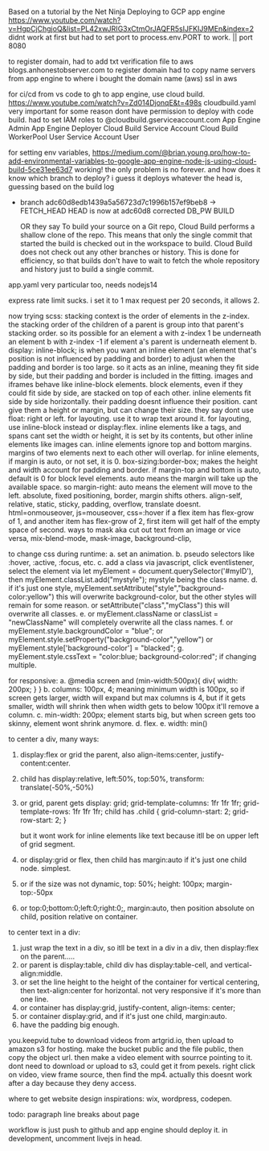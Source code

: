 Based on a tutorial by the Net Ninja
Deploying to GCP app engine https://www.youtube.com/watch?v=HgpCjChgjoQ&list=PL42xwJRIG3xCtmOrJAQFR5sIJFKIJ9MEn&index=2
didnt work at first but had to set port to process.env.PORT to work. || port 8080

to register domain,
had to add txt verification file to aws blogs.anhonestobserver.com to register domain
had to copy name servers from app engine to where i bought the domain name (aws)
ssl in aws

for ci/cd from vs code to gh to app engine, use cloud build. https://www.youtube.com/watch?v=Zd014DjonqE&t=498s cloudbuild.yaml very important
for some reason dont have permission to deploy with code build.
had to set IAM roles to @cloudbuild.gserviceaccount.com
App Engine Admin
App Engine Deployer
Cloud Build Service Account
Cloud Build WorkerPool User
Service Account User

for setting env variables, https://medium.com/@brian.young.pro/how-to-add-environmental-variables-to-google-app-engine-node-js-using-cloud-build-5ce31ee63d7
working! the only problem is no forever. and how does it know which branch to deploy?
i guess it deploys whatever the head is, guessing based on the build log

-   branch adc60d8edb1439a5a56723d7c1996b157ef9beb8 -> FETCH_HEAD
    HEAD is now at adc60d8 corrected DB_PW
    BUILD

    OR they say To build your source on a Git repo, Cloud Build performs a shallow clone of the repo. This means that only the single commit that started the build is checked out in the workspace to build. Cloud Build does not check out any other branches or history. This is done for efficiency, so that builds don't have to wait to fetch the whole repository and history just to build a single commit.

app.yaml very particular too, needs nodejs14

express rate limit sucks. i set it to 1 max request per 20 seconds, it allows 2.

now trying scss:
stacking context is the order of elements in the z-index. the stacking order of the children of a parent is group into that parent's stacking order. so its possible for an element a with z-index 1 be underneath an element b with z-index -1 if element a's parent is underneath element b.
display: inline-block; is when you want an inline element (an element that's position is not influenced by
padding and border) to adjust when the padding and border is too large. so it acts as an inline, meaning they
fit side by side, but their padding and border is included in the fitting.
images and iframes behave like inline-block elements.
block elements, even if they could fit side by side, are stacked on top of each other.
inline elements fit side by side horizontally. their padding doesnt influence their position. cant give them a
height or margin, but can change their size.
they say dont use float: right or left. for layouting. use it to wrap text around it. for layouting, use inline-block instead or display:flex.
inline elements like a tags, and spans cant set the width or height, it is set by its contents, but other inline elements like images can. inline elements ignore top and bottom margins. margins of two elements next to each other will overlap.
for inline elements, if margin is auto, or not set, it is 0.
box-sizing:border-box; makes the height and width account for padding and border.
if margin-top and bottom is auto, default is 0 for block level elements.
auto means the margin will take up the available space. so margin-right: auto means the element will move to the left.
absolute, fixed positioning, border, margin shifts others. align-self, relative, static, sticky, padding, overflow, translate doesnt.
html=onmouseover, js=mouseover, css=:hover
if a flex item has flex-grow of 1, and another item has flex-grow of 2, first item will get half of the empty space of second.
ways to mask aka cut out text from an image or vice versa, mix-blend-mode, mask-image, background-clip,

to change css during runtime:
a. set an animation.
b. pseudo selectors like :hover, :active, :focus, etc.
c. add a class via javascript, click eventlistener, select the element via let myElement = document.querySelector('#myID'), then myElement.classList.add("mystyle"); mystyle being the class name.
d. if it's just one style, myElement.setAttribute("style","background-color:yellow") this will overwrite background-color, but the other styles will remain for some reason.
or setAttribute("class","myClass") this will overwrite all classes.
e. or myElement.className or classList = "newClassName" will completely overwrite all the class names.
f. or myElement.style.backgroundColor = "blue"; or myElement.style.setProperty("background-color","yellow") or myElement.style['background-color'] = "blacked";
g. myElement.style.cssText = "color:blue; background-color:red"; if changing multiple.

for responsive:
a. @media screen and (min-width:500px){
div{
width: 200px;
}
}
b. columns: 100px, 4; meaning minimum width is 100px, so if screen gets larger, width will expand but max columns is 4, but if it gets smaller, width will shrink then when width gets to below 100px it'll remove a column.
c. min-width: 200px; element starts big, but when screen gets too skinny, element wont shrink anymore.
d. flex.
e. width: min()

to center a div, many ways:

1. display:flex or grid the parent, also align-items:center, justify-content:center.
2. child has display:relative, left:50%, top:50%, transform: translate(-50%,-50%)
3. or grid, parent gets
   display: grid;
   grid-template-columns: 1fr 1fr 1fr;
   grid-template-rows: 1fr 1fr 1fr;
   child has
   .child {
   grid-column-start: 2;
   grid-row-start: 2;
   }

    but it wont work for inline elements like text because itll be on upper left of grid segment.

4. or display:grid or flex, then child has margin:auto if it's just one child node. simplest.
5. or if the size was not dynamic, top: 50%; height: 100px; margin-top:-50px
6. or top:0;bottom:0;left:0;right:0;, margin:auto, then position absolute on child, position relative on container.

to center text in a div:

1. just wrap the text in a div, so itll be text in a div in a div, then display:flex on the parent.....
2. or parent is display:table, child div has display:table-cell, and vertical-align:middle.
3. or set the line height to the height of the container for vertical centering, then text-align:center for horizontal. not very responsive if it's more than one line.
4. or container has display:grid, justify-content, align-items: center;
5. or container display:grid, and if it's just one child, margin:auto.
6. have the padding big enough.

you.keepvid.tube to download videos from artgrid.io, then upload to amazon s3 for hosting.
make the bucket public and the file public, then copy the object url. then make a video element with sourrce pointing to it.
dont need to download or upload to s3, could get it from pexels. right click on video, view frame source, then find the mp4. actually this doesnt work after a day because they deny access.

where to get website design inspirations: wix, wordpress, codepen.

todo:
paragraph line breaks
about page

workflow is just push to github and app engine should deploy it. in development, uncomment livejs in head.
